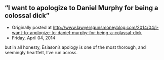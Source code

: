 ## “I want to apologize to Daniel Murphy for being a colossal dick”

 * Originally posted at http://www.lawyersgunsmoneyblog.com/2014/04/i-want-to-apologize-to-daniel-murphy-for-being-a-colassal-dick
 * Friday, April 04, 2014

  but in all honesty, Esiason’s apology is one of the most thorough, and seemingly heartfelt, I’ve run across.